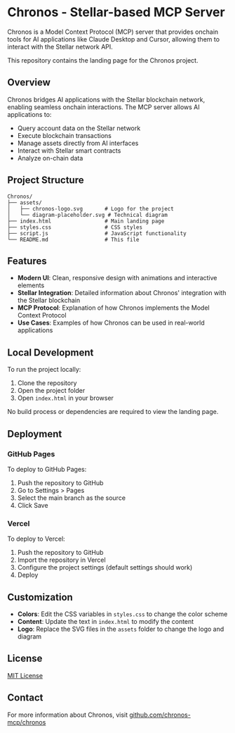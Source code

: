 # Chronos - Stellar-based MCP Server

Chronos is a Model Context Protocol (MCP) server that provides onchain tools for AI applications like Claude Desktop and Cursor, allowing them to interact with the Stellar network API.

This repository contains the landing page for the Chronos project.

## Overview

Chronos bridges AI applications with the Stellar blockchain network, enabling seamless onchain interactions. The MCP server allows AI applications to:

- Query account data on the Stellar network
- Execute blockchain transactions
- Manage assets directly from AI interfaces
- Interact with Stellar smart contracts
- Analyze on-chain data

## Project Structure

```
Chronos/
├── assets/
│   ├── chronos-logo.svg       # Logo for the project
│   └── diagram-placeholder.svg # Technical diagram
├── index.html                 # Main landing page
├── styles.css                 # CSS styles
├── script.js                  # JavaScript functionality
└── README.md                  # This file
```

## Features

- **Modern UI**: Clean, responsive design with animations and interactive elements
- **Stellar Integration**: Detailed information about Chronos' integration with the Stellar blockchain
- **MCP Protocol**: Explanation of how Chronos implements the Model Context Protocol
- **Use Cases**: Examples of how Chronos can be used in real-world applications

## Local Development

To run the project locally:

1. Clone the repository
2. Open the project folder
3. Open `index.html` in your browser

No build process or dependencies are required to view the landing page.

## Deployment

### GitHub Pages

To deploy to GitHub Pages:

1. Push the repository to GitHub
2. Go to Settings > Pages
3. Select the main branch as the source
4. Click Save

### Vercel

To deploy to Vercel:

1. Push the repository to GitHub
2. Import the repository in Vercel
3. Configure the project settings (default settings should work)
4. Deploy

## Customization

- **Colors**: Edit the CSS variables in `styles.css` to change the color scheme
- **Content**: Update the text in `index.html` to modify the content
- **Logo**: Replace the SVG files in the `assets` folder to change the logo and diagram

## License

[MIT License](LICENSE)

## Contact

For more information about Chronos, visit [github.com/chronos-mcp/chronos](https://github.com/chronos-mcp/chronos)
